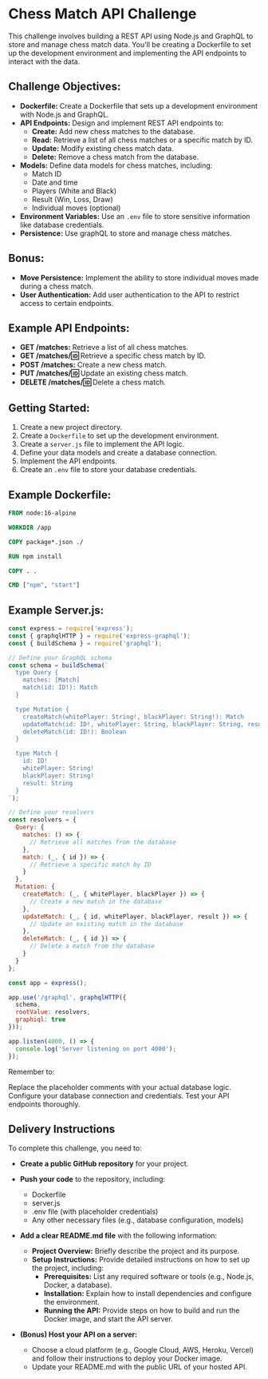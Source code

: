 # Chess Match API Challenge

This challenge involves building a REST API using Node.js and GraphQL to store and manage chess match data. You'll be creating a Dockerfile to set up the development environment and implementing the API endpoints to interact with the data.

## Challenge Objectives:

* **Dockerfile:** Create a Dockerfile that sets up a development environment with Node.js and GraphQL.
* **API Endpoints:** Design and implement REST API endpoints to:
    * **Create:** Add new chess matches to the database.
    * **Read:** Retrieve a list of all chess matches or a specific match by ID.
    * **Update:** Modify existing chess match data.
    * **Delete:** Remove a chess match from the database.
* **Models:** Define data models for chess matches, including:
    * Match ID
    * Date and time
    * Players (White and Black)
    * Result (Win, Loss, Draw)
    * Individual moves (optional)
* **Environment Variables:** Use an `.env` file to store sensitive information like database credentials.
* **Persistence:** Use graphQL to store and manage chess matches.

## Bonus:

* **Move Persistence:** Implement the ability to store individual moves made during a chess match.
* **User Authentication:** Add user authentication to the API to restrict access to certain endpoints.

## Example API Endpoints:

* **GET /matches:** Retrieve a list of all chess matches.
* **GET /matches/:id:** Retrieve a specific chess match by ID.
* **POST /matches:** Create a new chess match.
* **PUT /matches/:id:** Update an existing chess match.
* **DELETE /matches/:id:** Delete a chess match.

## Getting Started:

1. Create a new project directory.
2. Create a `Dockerfile` to set up the development environment.
3. Create a `server.js` file to implement the API logic.
4. Define your data models and create a database connection.
5. Implement the API endpoints.
6. Create an `.env` file to store your database credentials.

## Example Dockerfile:

```dockerfile
FROM node:16-alpine

WORKDIR /app

COPY package*.json ./

RUN npm install

COPY . .

CMD ["npm", "start"]
```

## Example Server.js:
```javascript
const express = require('express');
const { graphqlHTTP } = require('express-graphql');
const { buildSchema } = require('graphql');

// Define your GraphQL schema
const schema = buildSchema(`
  type Query {
    matches: [Match]
    match(id: ID!): Match
  }

  type Mutation {
    createMatch(whitePlayer: String!, blackPlayer: String!): Match
    updateMatch(id: ID!, whitePlayer: String, blackPlayer: String, result: String): Match
    deleteMatch(id: ID!): Boolean
  }

  type Match {
    id: ID!
    whitePlayer: String!
    blackPlayer: String!
    result: String
  }
`);

// Define your resolvers
const resolvers = {
  Query: {
    matches: () => {
      // Retrieve all matches from the database
    },
    match: (_, { id }) => {
      // Retrieve a specific match by ID
    }
  },
  Mutation: {
    createMatch: (_, { whitePlayer, blackPlayer }) => {
      // Create a new match in the database
    },
    updateMatch: (_, { id, whitePlayer, blackPlayer, result }) => {
      // Update an existing match in the database
    },
    deleteMatch: (_, { id }) => {
      // Delete a match from the database
    }
  }
};

const app = express();

app.use('/graphql', graphqlHTTP({
  schema,
  rootValue: resolvers,
  graphiql: true
}));

app.listen(4000, () => {
  console.log('Server listening on port 4000');
});
```

Remember to:

Replace the placeholder comments with your actual database logic.
Configure your database connection and credentials.
Test your API endpoints thoroughly.

## Delivery Instructions
To complete this challenge, you need to:

- **Create a public GitHub repository** for your project.
- **Push your code** to the repository, including:
    - Dockerfile
    - server.js
    - .env file (with placeholder credentials)
    - Any other necessary files (e.g., database configuration, models)
- **Add a clear README.md file** with the following information:
    - **Project Overview:** Briefly describe the project and its purpose.
    - **Setup Instructions:** Provide detailed instructions on how to set up the project, including:
        - **Prerequisites:** List any required software or tools (e.g., Node.js, Docker, a database).
        - **Installation:** Explain how to install dependencies and configure the environment.
        - **Running the API:** Provide steps on how to build and run the Docker image, and start the API server.
   
- **(Bonus) Host your API on a server:**
    - Choose a cloud platform (e.g., Google Cloud, AWS, Heroku, Vercel) and follow their instructions to deploy your Docker image.
    - Update your README.md with the public URL of your hosted API.